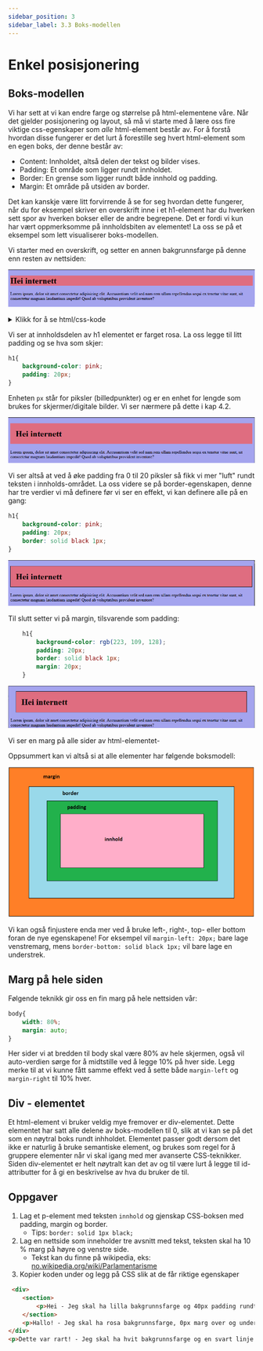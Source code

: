 ```yaml
---
sidebar_position: 3
sidebar_label: 3.3 Boks-modellen
---
```


# Enkel posisjonering

## Boks-modellen

Vi har sett at vi kan endre farge og størrelse på html-elementene våre. Når det gjelder posisjonering og layout, så må vi starte med å lære oss fire viktige css-egenskaper som *alle* html-element består av. For å forstå hvordan disse fungerer er det lurt å forestille seg hvert html-element som en egen boks, der denne består av:

* Content: Innholdet, altså delen der tekst og bilder vises.
* Padding: Et område som ligger rundt innholdet.
* Border: En grense som ligger rundt både innhold og padding.
* Margin: Et område på utsiden av border.

Det kan kanskje være litt forvirrende å se for seg hvordan dette fungerer, når du for eksempel skriver en overskrift inne i et h1-element har du hverken sett spor av hverken bokser eller de andre begrepene. Det er fordi vi kun har vært oppmerksomme på innholdsbiten av elementet! La oss se på et eksempel som lett visualiserer boks-modellen. 

Vi starter med en overskrift, og setter en annen bakgrunnsfarge på denne enn resten av nettsiden:

![alt text](./bilder/3_3%20cssboksen/cssoverskrift0.png)

<details>
    <summary>Klikk for å se html/css-kode</summary>

```html
    <!DOCTYPE html>
    <html lang="en">
    <head>
        <meta charset="UTF-8">
        <meta http-equiv="X-UA-Compatible" content="IE=edge">
        <meta name="viewport" content="width=device-width, initial-scale=1.0">
        <title>Document</title>
        <style>
            body{
                background-color: rgb(164, 164, 238);
            }
            h1{
                background-color: rgb(223, 109, 128);
            }

        </style>
    </head>
    <body>
        <h1>Hei internett</h1>
        <p>Lorem ipsum, dolor sit amet consectetur adipisicing elit. 
        Accusantium velit sed nam rem ullam repellendus sequi ex tenetur vitae sunt, 
        sit consectetur magnam laudantium impedit! Quod ab voluptatibus provident inventore?</p>
    </body>
    </html>  
```

</details>

Vi ser at innholdsdelen av h1 elementet er farget rosa. La oss legge til litt padding og se hva som skjer:

```css
h1{
    background-color: pink;
    padding: 20px;
}
```

Enheten `px` står for piksler (billedpunkter) og er en enhet for lengde som brukes for skjermer/digitale bilder. Vi ser nærmere på dette i kap 4.2.

![alt text](./bilder/3_3%20cssboksen/cssoverskrift.png)

Vi ser altså at ved å øke padding fra 0 til 20 piksler så fikk vi mer "luft" rundt teksten i innholds-området. La oss videre se på border-egenskapen, denne har tre verdier vi må definere før vi ser en effekt, vi kan definere alle på en gang:

```css
h1{
    background-color: pink;
    padding: 20px;
    border: solid black 1px;
}
```

![alt text](./bilder/3_3%20cssboksen/cssoverskrift2.png)

Til slutt setter vi på margin, tilsvarende som padding:

```css
    h1{
        background-color: rgb(223, 109, 128);
        padding: 20px;
        border: solid black 1px;
        margin: 20px;
    }
```
![alt text](./bilder/3_3%20cssboksen/cssoverskrift3.png)

Vi ser en marg på alle sider av html-elementet-

Oppsummert kan vi altså si at alle elementer har følgende boksmodell:

![alt text](./bilder/3_3%20cssboksen/cssboks.png)

Vi kan også finjustere enda mer ved å bruke left-, right-, top- eller bottom foran de nye egenskapene! For eksempel vil `margin-left: 20px;` bare lage venstremarg, mens `border-bottom: solid black 1px;` vil bare lage en understrek.

## Marg på hele siden

Følgende teknikk gir oss en fin marg på hele nettsiden vår:

```css
body{
    width: 80%;
    margin: auto;
}
```
Her sider vi at bredden til body skal være 80% av hele skjermen, også vil auto-verdien sørge for å midtstille ved å legge 10% på hver side. Legg merke til at vi kunne fått samme effekt ved å sette både `margin-left` og `margin-right` til 10% hver.

## Div - elementet

Et html-element vi bruker veldig mye fremover er div-elementet. Dette elementet har satt alle delene av boks-modellen til 0, slik at vi kan se på det som en nøytral boks rundt inhholdet. Elementet passer godt dersom det ikke er naturlig å bruke semantiske element, og brukes som regel for å gruppere elementer når vi skal igang med mer avanserte CSS-teknikker. Siden div-elementet er helt nøytralt kan det av og til være lurt å legge til id-attributter for å gi en beskrivelse av hva du bruker de til.

## Oppgaver

1. Lag et p-element med teksten `innhold` og gjenskap CSS-boksen med padding, margin og border.
   - Tips: `border: solid 1px black;`
2. Lag en nettside som inneholder tre avsnitt med tekst, teksten skal ha 10 % marg på høyre og venstre side.
    - Tekst kan du finne på wikipedia, eks: [no.wikipedia.org/wiki/Parlamentarisme](https://no.wikipedia.org/wiki/Parlamentarisme)
3. Kopier koden under og legg på CSS slik at de får riktige egenskaper

````html
 <div>
    <section>
        <p>Hei - Jeg skal ha lilla bakgrunnsfarge og 40px padding rundt hele innholdet</p>
    </section>
    <p>Hallo! - Jeg skal ha rosa bakgrunnsfarge, 0px marg over og under og 15px marg på venstre og høyre side</p>
</div>
<p>Dette var rart! - Jeg skal ha hvit bakgrunnsfarge og en svart linje over og under<p>
````